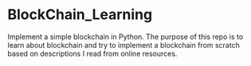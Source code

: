 # BlockChain_Learning
Implement a simple blockchain in Python.  The purpose of this repo is to learn about blockchain and try to implement a blockchain from scratch based on descriptions I read from online resources.
